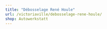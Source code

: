 ```yaml
---
title: "Débosselage René Houle"
url: /victoriaville/debosselage-rene-houle/
shop: Autowerkstatt
---
```

